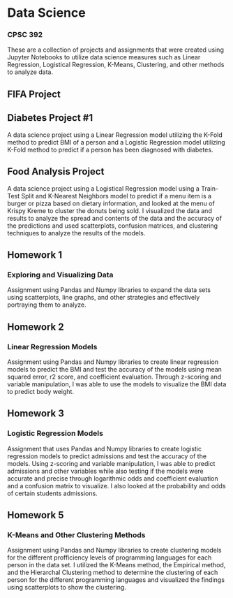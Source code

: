 # Data Science 
### CPSC 392 
These are a collection of projects and assignments that were created using Jupyter Notebooks to utilize data science measures such as Linear Regression, Logistical Regression, K-Means, Clustering, and other methods to analyze data. 

## FIFA Project

## Diabetes Project #1

A data science project using a Linear Regression model utilizing the K-Fold method to predict BMI of a person and a Logistic Regression model utilizing K-Fold method to predict if a person has been diagnosed with diabetes. 

## Food Analysis Project 
A data science project using a Logistical Regression model using a Train-Test Split and K-Nearest Neighbors model to predict if a menu item is a burger or pizza based on dietary information, and looked at the menu of Krispy Kreme to cluster the donuts being sold. I visualized the data and results to analyze the spread and contents of the data and the accuracy of the predictions and used scatterplots, confusion matrices, and clustering techniques to analyze the results of the models.

## Homework 1
### Exploring and Visualizing Data

Assignment using Pandas and Numpy libraries to expand the data sets using scatterplots, line graphs, and other strategies and effectively portraying them to analyze. 

## Homework 2
### Linear Regression Models

Assignment using Pandas and Numpy libraries to create linear regression models to predict the BMI and test the accuracy of the models using mean squared error, r2 score, and coefficient evaluation. Through z-scoring and variable manipulation, I was able to use the models to visualize the BMI data to predict body weight. 

## Homework 3
### Logistic Regression Models

Assignment that uses Pandas and Numpy libraries to create logistic regression models to predict admissions and test the accuracy of the models. Using z-scoring and variable manipulation, I was able to predict admissions and other variables while also testing if the models were accurate and precise through logarithmic odds and coefficient evaluation and a confusion matrix to visualize. I also looked at the probability and odds of certain students admissions.  

## Homework 5
### K-Means and Other Clustering Methods

Assignment using Pandas and Numpy libraries to create clustering models for the different profficiency levels of programming languages for each person in the data set. I utilized the K-Means method, the Empirical method, and the Hierarchal Clustering method to determine the clustering of each person for the different programming languages and visualized the findings using scatterplots to show the clustering.

